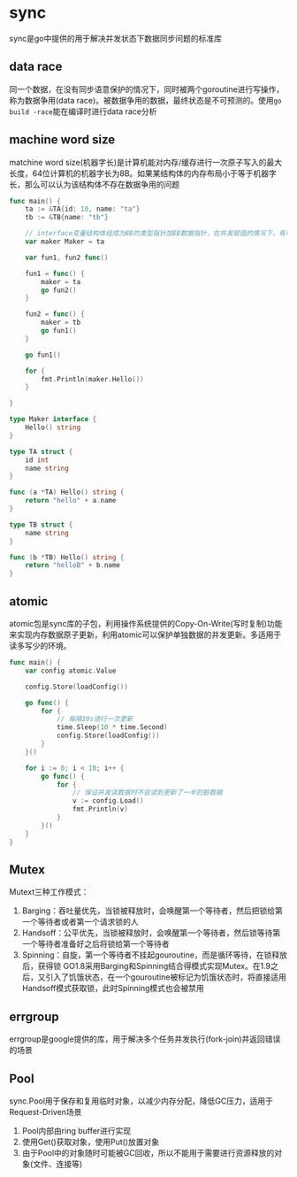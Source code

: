 # sync
sync是go中提供的用于解决并发状态下数据同步问题的标准库

## data race
同一个数据，在没有同步语意保护的情况下，同时被两个goroutine进行写操作，称为数据争用(data race)。被数据争用的数据，最终状态是不可预测的。使用`go build -race`能在编译时进行data race分析

## machine word size
matchine word size(机器字长)是计算机能对内存/缓存进行一次原子写入的最大长度，64位计算机的机器字长为8B。如果某结构体的内存布局小于等于机器字长，那么可以认为该结构体不存在数据争用的问题
```go
func main() {
	ta := &TA{id: 10, name: "ta"}
	tb := &TB{name: "tb"}

    // interface变量结构体组成为8B的类型指针加8B数据指针，在并发赋值的情况下，有可能导致类型指针与数据指针的数据类型不一致，导致panic
	var maker Maker = ta

	var fun1, fun2 func()

	fun1 = func() {
		maker = ta
		go fun2()
	}

	fun2 = func() {
		maker = tb
		go fun1()
	}

	go fun1()

	for {
		fmt.Println(maker.Hello())
	}

}

type Maker interface {
	Hello() string
}

type TA struct {
	id int
	name string
}

func (a *TA) Hello() string {
	return "hello" + a.name
}

type TB struct {
	name string
}

func (b *TB) Hello() string {
	return "helloB" + b.name
}

```

## atomic
atomic包是sync库的子包，利用操作系统提供的Copy-On-Write(写时复制)功能来实现内存数据原子更新，利用atomic可以保护单独数据的并发更新。多适用于读多写少的环境。
```go
func main() {
	var config atomic.Value

	config.Store(loadConfig())

	go func() {
		for {
			// 每隔10s进行一次更新
			time.Sleep(10 * time.Second)
			config.Store(loadConfig())
		}
	}()

	for i := 0; i < 10; i++ {
		go func() {
			for {
				// 保证并发读数据时不会读到更新了一半的脏数据
				v := config.Load()
				fmt.Println(v)
			}
		}()
	}
}
```

## Mutex
Mutext三种工作模式：
1. Barging：吞吐量优先，当锁被释放时，会唤醒第一个等待者，然后把锁给第一个等待者或者第一个请求锁的人
2. Handsoff：公平优先，当锁被释放时，会唤醒第一个等待者，然后锁等待第一个等待者准备好之后将锁给第一个等待者
3. Spinning：自旋，第一个等待者不挂起gouroutine，而是循环等待，在锁释放后，获得锁
GO1.8采用Barging和Spinning结合得模式实现Mutex。在1.9之后，又引入了饥饿状态，在一个gouroutine被标记为饥饿状态时，将直接适用Handsoff模式获取锁，此时Spinning模式也会被禁用

## errgroup
errgroup是google提供的库，用于解决多个任务并发执行(fork-join)并返回错误的场景

## Pool
sync.Pool用于保存和复用临时对象，以减少内存分配，降低GC压力，适用于Request-Driven场景
1. Pool内部由ring buffer进行实现
2. 使用Get()获取对象，使用Put()放置对象
3. 由于Pool中的对象随时可能被GC回收，所以不能用于需要进行资源释放的对象(文件、连接等)